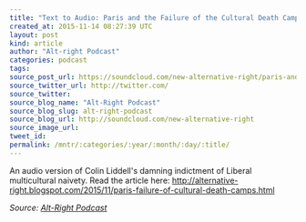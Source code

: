 ```yaml
---
title: "Text to Audio: Paris and the Failure of the Cultural Death Camps"
created_at: 2015-11-14 08:27:39 UTC
layout: post
kind: article
author: "Alt-right Podcast"
categories: podcast
tags: 
source_post_url: https://soundcloud.com/new-alternative-right/paris-and-the-failure-of-the-cultural-death-camps
source_twitter_url: http://twitter.com/
source_twitter: 
source_blog_name: "Alt-Right Podcast"
source_blog_slug: alt-right-podcast
source_blog_url: http://soundcloud.com/new-alternative-right
source_image_url: 
tweet_id:
permalink: /mntr/:categories/:year/:month/:day/:title/
---
```

An audio version of Colin Liddell's damning indictment of Liberal multicultural naivety. Read the article here: http://alternative-right.blogspot.com/2015/11/paris-failure-of-cultural-death-camps.html<div class="">
    <i>Source: <a href="http://soundcloud.com/new-alternative-right">Alt-Right Podcast</a></i>
</div>
